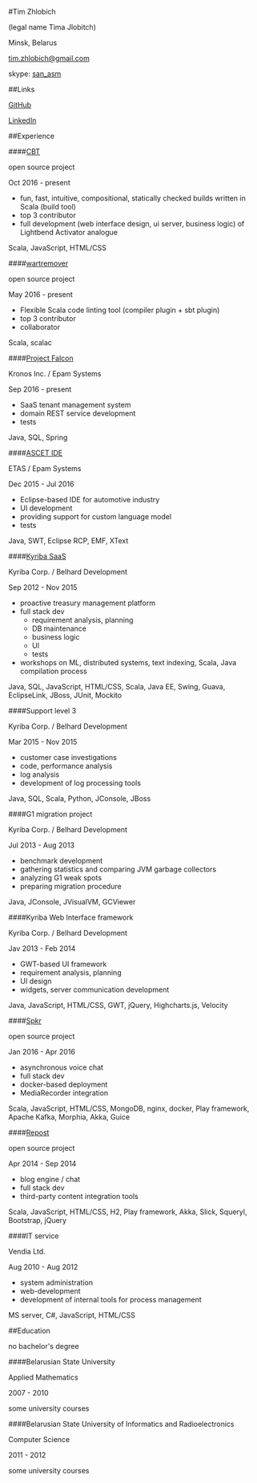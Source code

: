 #Tim Zhlobich

(legal name Tima Jlobitch)

Minsk, Belarus

[tim.zhlobich@gmail.com](mailto:tim.zhlobich@gmail.com)

skype: [san_asm](skype:san_asm?chat)

##Links

[GitHub](http://github.com/tim-zh)

[LinkedIn](http://www.linkedin.com/in/timzh)

##Experience

####[CBT](https://github.com/tim-zh/cbt)

open source project

Oct 2016 - present

- fun, fast, intuitive, compositional, statically checked builds written in Scala (build tool)
- top 3 contributor
- full development (web interface design, ui server, business logic) of Lightbend Activator analogue

Scala, JavaScript, HTML/CSS

####[wartremover](https://github.com/tim-zh/wartremover)

open source project

May 2016 - present

- Flexible Scala code linting tool (compiler plugin + sbt plugin)
- top 3 contributor
- collaborator

Scala, scalac

####[Project Falcon](https://www.kronos.com/)

Kronos Inc. / Epam Systems

Sep 2016 - present

- SaaS tenant management system
- domain REST service development
- tests

Java, SQL, Spring

####[ASCET IDE](http://www.etas.com/)

ETAS / Epam Systems

Dec 2015 - Jul 2016

- Eclipse-based IDE for automotive industry
- UI development
- providing support for custom language model
- tests

Java, SWT, Eclipse RCP, EMF, XText

####[Kyriba SaaS](http://www.kyriba.com/)

Kyriba Corp. / Belhard Development

Sep 2012 - Nov 2015

- proactive treasury management platform
- full stack dev
    - requirement analysis, planning
    - DB maintenance
    - business logic
    - UI
    - tests
- workshops on ML, distributed systems, text indexing, Scala, Java compilation process

Java, SQL, JavaScript, HTML/CSS, Scala, Java EE, Swing, Guava, EclipseLink, JBoss, JUnit, Mockito

####Support level 3

Kyriba Corp. / Belhard Development

Mar 2015 - Nov 2015

- customer case investigations
- code, performance analysis
- log analysis
- development of log processing tools

Java, SQL, Scala, Python, JConsole, JBoss

####G1 migration project

Kyriba Corp. / Belhard Development

Jul 2013 - Aug 2013

- benchmark development
- gathering statistics and comparing JVM garbage collectors
- analyzing G1 weak spots
- preparing migration procedure

Java, JConsole, JVisualVM, GCViewer

####Kyriba Web Interface framework

Kyriba Corp. / Belhard Development

Jav 2013 - Feb 2014

- GWT-based UI framework
- requirement analysis, planning
- UI design
- widgets, server communication development

Java, JavaScript, HTML/CSS, GWT, jQuery, Highcharts.js, Velocity

####[Spkr](https://github.com/tim-zh/spkr)

open source project

Jan 2016 - Apr 2016

- asynchronous voice chat
- full stack dev
- docker-based deployment
- MediaRecorder integration

Scala, JavaScript, HTML/CSS, MongoDB, nginx, docker, Play framework, Apache Kafka, Morphia, Akka, Guice

####[Repost](https://github.com/tim-zh/repost)

open source project

Apr 2014 - Sep 2014

- blog engine / chat
- full stack dev
- third-party content integration tools

Scala, JavaScript, HTML/CSS, H2, Play framework, Akka, Slick, Squeryl, Bootstrap, jQuery

####IT service

Vendia Ltd.

Aug 2010 - Aug 2012

- system administration
- web-development
- development of internal tools for process management 

MS server, C#, JavaScript, HTML/CSS

##Education

no bachelor's degree

####Belarusian State University

Applied Mathematics

2007 - 2010

some university courses

####Belarusian State University of Informatics and Radioelectronics

Computer Science

2011 - 2012

some university courses
